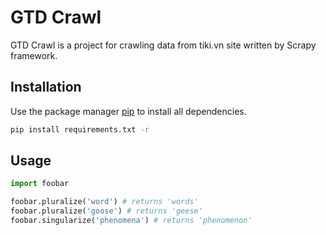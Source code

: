 # GTD Crawl

GTD Crawl is a project for crawling data from tiki.vn site written by Scrapy framework.

## Installation

Use the package manager [pip](https://pip.pypa.io/en/stable/) to install all dependencies.

```bash
pip install requirements.txt -r
```

## Usage

```python
import foobar

foobar.pluralize('word') # returns 'words'
foobar.pluralize('goose') # returns 'geese'
foobar.singularize('phenomena') # returns 'phenomenon'
```
